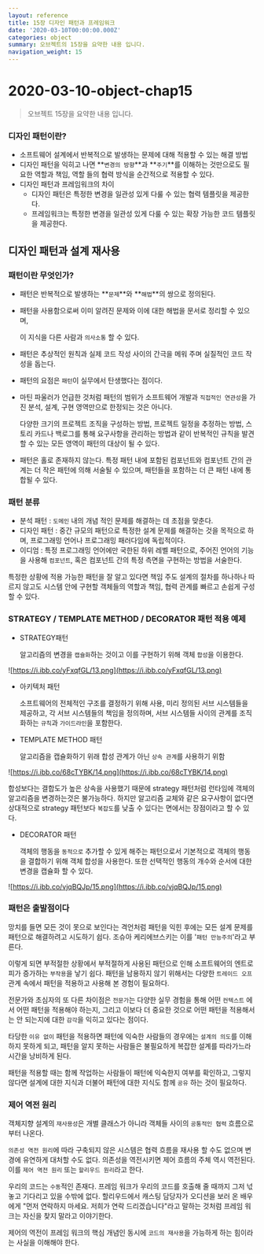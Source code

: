 ```yaml
---
layout: reference
title: 15장 디자인 패턴과 프레임워크
date: '2020-03-10T00:00:00.000Z'
categories: object
summary: 오브젝트의 15장을 요약한 내용 입니다.
navigation_weight: 15
---
```


# 2020-03-10-object-chap15

> 오브젝트 15장을 요약한 내용 입니다.

### 디자인 패턴이란?

* 소프트웨어 설계에서 반복적으로 발생하는 문제에 대해 적용할 수 있는 해결 방법
* 디자인 패턴을 익히고 나면 **`변경의 방향`**과 **`주기`**를 이해하는 것만으로도 필요한 역할과 책임, 역할 들의 협력 방식을 순간적으로 적용할 수 있다.
* 디자인 패턴과 프레임워크의 차이
  * 디자인 패턴은 특정한 변경을 일관성 있게 다룰 수 있는 협력 템플릿을 제공한다.
  * 프레임워크는 특정한 변경을 일관성 있게 다룰 수 있는 확장 가능한 코드 템플릿을 제공한다.

## 디자인 패턴과 설계 재사용

### 패턴이란 무엇인가?

* 패턴은 반복적으로 발생하는 **`문제`**와 **`해법`**의 쌍으로 정의된다.
* 패턴을 사용함으로써 이미 알려진 문제와 이에 대한 해법을 문서로 정리할 수 있으며, 

  이 지식을 다른 사람과 `의사소통` 할 수 있다.

* 패턴은 추상적인 원칙과 실제 코드 작성 사이의 간극을 메워 주며 실질적인 코드 작성을 돕는다.
* 패턴의 요점은 `패턴`이 실무에서 탄생했다는 점이다.
* 마틴 파울러가 언급한 것처럼 패턴의 범위가 소프트웨어 개발과 `직접적인 연관성`을 가진 분석, 설계, 구현 영역만으로 한정되는 것은 아니다. 

  다양한 크기의 프로젝트 조직을 구성하는 방법, 프로젝트 일정을 추정하는 방법, 스토리 카드나 백로그를 통해 요구사항을 관리하는 방법과 같이 반복적인 규칙을 발견할 수 있는 모든 영역이 패턴의 대상이 될 수 있다.

* 패턴은 홀로 존재하지 않는다. 특정 패턴 내에 포함된 컴포넌트와 컴포넌트 간의 관계는 더 작은 패턴에 의해 서술될 수 있으며, 패턴들을 포함하는 더 큰 패턴 내에 통합될 수 있다.

### 패턴 분류

* 분석 패턴 : `도메인` 내의 개념 적인 문제를 해결하는 데 초점을 맞춘다.
* 디자인 패턴 : 중간 규모의 패턴으로 특정한 설계 문제를 해결하는 것을 목적으로 하며, 프로그래밍 언어나 프로그래밍 패러다임에 독립적이다.
* 이디엄 : 특정 프로그래밍 언어에만 국한된 하위 레벨 패턴으로, 주어진 언어의 기능을 사용해 `컴포넌트`, 혹은 컴포넌트 간의 특정 측면을 구현하는 방법을 서술한다.

특정한 상황에 적용 가능한 패턴을 잘 알고 있다면 책임 주도 설계의 절차를 하나하나 따르지 않고도 시스템 안에 구현할 객체들의 역할과 책임, 협력 관계를 빠르고 손쉽게 구성할 수 있다.

### STRATEGY / TEMPLATE METHOD / DECORATOR 패턴 적용 예제

* STRATEGY패턴

  알고리즘의 변경을 `캡슐화`하는 것이고 이를 구현하기 위해 객체 `합성`을 이용한다.

![https://i.ibb.co/yFxqfGL/13.png](https://i.ibb.co/yFxqfGL/13.png)

* 아키텍처 패턴

  소프트웨어의 전체적인 구조를 결정하기 위해 사용, 미리 정의된 서브 시스템들을 제공하고, 각 서브 시스템들의 책임을 정의하며, 서브 시스템들 사이의 관계를 조직화하는 `규칙`과 `가이드라인`을 포함한다.

* TEMPLATE METHOD 패턴

  알고리즘을 캡슐화하기 위래 합성 관계가 아닌 `상속 관계`를 사용하기 위함

![https://i.ibb.co/68cTYBK/14.png](https://i.ibb.co/68cTYBK/14.png)

합성보다는 결합도가 높은 상속을 사용했기 때문에 strategy 패턴처럼 런타임에 객체의 알고리즘을 변경하는것은 불가능하다. 하지만 알고리즘 교체와 같은 요구사항이 없다면 상대적으로 strategy 패턴보다 `복잡도`를 낮출 수 있다는 면에서는 장점이라고 할 수 있다.

* DECORATOR 패턴

  객체의 행동을 `동적으로` 추가할 수 있게 해주는 패턴으로서 기본적으로 객체의 행동을 결합하기 위해 객체 합성을 사용한다. 또한 선택적인 행동의 개수와 순서에 대한 변경을 캡슐화 할 수 있다.

![https://i.ibb.co/vjqBQJp/15.png](https://i.ibb.co/vjqBQJp/15.png)

### 패턴은 출발점이다

망치를 들면 모든 것이 못으로 보인다는 격언처럼 패턴을 익힌 후에는 모든 설계 문제를 패턴으로 해결하려고 시도하기 쉽다. 조슈아 케리에브스키는 이를 '`패턴 만능주의`'라고 부른다.

이렇게 되면 부적절한 상황에서 부적절하게 사용된 패턴으로 인해 소프트웨어의 엔트로피가 증가하는 `부작용`을 낳기 쉽다. 패턴을 남용하지 않기 위해서는 다양한 `트레이드 오프` 관계 속에서 패턴을 적용하고 사용해 본 경험이 필요하다.

전문가와 초심자의 또 다른 차이점은 `전문가`는 다양한 실무 경험을 통해 어떤 `컨텍스트` 에서 어떤 패턴을 적용해야 하는지, 그리고 이보다 더 중요한 것으로 어떤 패턴을 적용해서는 안 되는지에 대한 `감각`을 익히고 있다는 점이다.

타당한 `이유 없이` 패턴을 적용하면 패턴에 익숙한 사람들의 경우에는 `설계의 의도`를 이해하지 못하게 되고, 패턴을 알지 못하는 사람들은 불필요하게 복잡한 설계를 따라가느라 시간을 낭비하게 된다.

패턴을 적용할 때는 함께 작업하는 사람들이 패턴에 익숙한지 여부를 확인하고, 그렇지 않다면 설계에 대한 지식과 더불어 패턴에 대한 지식도 함께 `공유` 하는 것이 필요하다.

### 제어 역전 원리

객체지향 설계의 `재사용성`은 개별 클래스가 아니라 객체들 사이의 `공통적인 협력` 흐름으로 부터 나온다.

`의존성 역전 원리`에 따라 구축되지 않은 시스템은 협력 흐름을 재사용 할 수도 없으며 변경에 유연하게 대처할 수도 없다. 의존성을 역전시키면 제어 흐름의 주체 역시 역전된다. 이를 `제어 역전 원리` 또는 `할리우드 원리`라고 한다.

우리의 코드는 `수동`적인 존재다. 프레임 워크가 우리의 코드를 호출해 줄 때까지 그저 넋 놓고 기다리고 있을 수밖에 없다. 할리우드에서 캐스팅 담당자가 오디션을 보러 온 배우에게 "먼저 연락하지 마세요. 저희가 연락 드리겠습니다"라고 말하는 것처럼 프레임 워크는 자신을 찾지 말라고 이야기한다.

제어의 역전이 프레임 워크의 핵심 개념인 동시에 `코드의 재사용`을 가능하게 하는 힘이라는 사실을 이해해야 한다.

